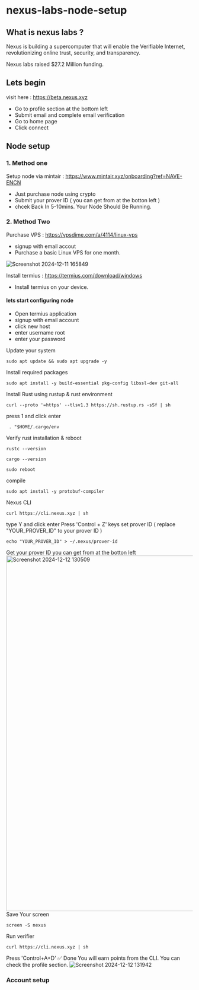 # nexus-labs-node-setup

## What is nexus labs ? 
Nexus is building a supercomputer that will enable the Verifiable Internet, revolutionizing online trust, security, and transparency.

Nexus labs raised $27.2 Million funding.

## Lets begin

visit here : https://beta.nexus.xyz
- Go to profile section at the bottom left
- Submit email and complete email verification
- Go to home page
- Click connect

## Node setup

### 1. Method one

Setup node via mintair : https://www.mintair.xyz/onboarding?ref=NAVE-ENCN
- Just purchase node using crypto
- Submit your prover ID ( you can get from at the botton left )
- chcek Back In 5-10mins. Your Node Should Be Running.
  
### 2. Method Two

Purchase VPS : https://vpsdime.com/a/4114/linux-vps

- signup with email accout
- Purchase a basic Linux VPS for one month.

![Screenshot 2024-12-11 165849](https://github.com/user-attachments/assets/10dff796-b22e-4f00-824d-c35a5f210815)

  
Install termius : https://termius.com/download/windows

- Install termius on your device.

#### lets start configuring node

- Open termius application
- signup with email account
- click new host
- enter username root
- enter your password

Update your system
```
sudo apt update && sudo apt upgrade -y
```
Install required packages
```
sudo apt install -y build-essential pkg-config libssl-dev git-all
```
Install Rust using rustup & rust environment
```
curl --proto '=https' --tlsv1.3 https://sh.rustup.rs -sSf | sh
```
press 1 and click enter
```
 . "$HOME/.cargo/env
```
Verify rust installation & reboot
```
rustc --version
```
```
cargo --version
```
```
sudo reboot
```
compile
```
sudo apt install -y protobuf-compiler
```
Nexus CLI
```
curl https://cli.nexus.xyz | sh
```
type Y and click enter
Press 'Control + Z' keys
set prover ID ( replace "YOUR_PROVER_ID" to your prover ID )
```
echo "YOUR_PROVER_ID" > ~/.nexus/prover-id
```
Get your prover ID you can get from at the botton left
<img width="959" alt="Screenshot 2024-12-12 130509" src="https://github.com/user-attachments/assets/bb91767b-4881-4047-b5b6-af526b797062" />
Save Your screen
```
screen -S nexus
```
Run verifier
```
curl https://cli.nexus.xyz | sh
```
Press 'Control+A+D'
✅ Done
You will earn points from the CLI. You can check the profile section.
![Screenshot 2024-12-12 131942](https://github.com/user-attachments/assets/222d3288-2d43-4806-b6e3-787d31cc7591)

































### Account setup
